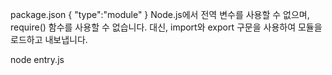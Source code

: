 package.json
{
    "type":"module"
}
Node.js에서 전역 변수를 사용할 수 없으며, require() 함수를 사용할 수 없습니다. 대신, import와 export 구문을 사용하여 모듈을 로드하고 내보냅니다.

node entry.js